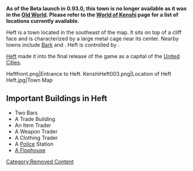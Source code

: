 **As of the Beta launch in 0.93.0, this town is no longer available as
it was in the [Old World](Old_World.md "wikilink"). Please refer to the
[World of Kenshi](World_of_Kenshi.md "wikilink") page for a list of
locations currently available.**

Heft is a town located in the southeast of the map. It sits on top of a
cliff face and is characterized by a large metal cage near its center.
Nearby towns include [Bark](Bark_(Alpha).md "wikilink") and [](Black_Scratch_(Alpha).md). Heft is controlled by [](Dead_Cat.md).

[Heft](Heft.md "wikilink") made it into the final release of the game as a
capital of the [United Cities](02%20-%20Projects%20&%20Wikis/Kenshi/Kenshi%20Wiki/Kenshi%20Wiki%20Template/United_Cities.md "wikilink").

Heftfront.png\|Entrance to Heft. KenshiHeft003.png\|Location of Heft
Heft.jpg\|Town Map

## Important Buildings in Heft

- Two Bars
- A Trade Building
- An Item Trader
- A Weapon Trader
- A Clothing Trader
- A [Police](Police_(Alpha).md "wikilink") Station
- [A Flophouse](Flophouse.md "wikilink")

[Category:Removed Content](Category:Removed_Content "wikilink")
